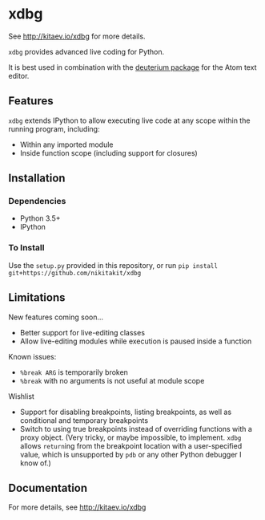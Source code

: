 # xdbg
See http://kitaev.io/xdbg for more details.

`xdbg` provides advanced live coding for Python.

It is best used in combination with the [deuterium package](https://github.com/nikitakit/deuterium) for the Atom text editor.

## Features
`xdbg` extends IPython to allow executing live code at any scope within the running program, including:
  * Within any imported module
  * Inside function scope (including support for closures)

## Installation

### Dependencies
* Python 3.5+
* IPython

### To Install

Use the `setup.py` provided in this repository, or run `pip install git+https://github.com/nikitakit/xdbg`

## Limitations
New features coming soon...
* Better support for live-editing classes
* Allow live-editing modules while execution is paused inside a function

Known issues:
* `%break ARG` is temporarily broken
* `%break` with no arguments is not useful at module scope

Wishlist
* Support for disabling breakpoints, listing breakpoints, as well as conditional and temporary breakpoints
* Switch to using true breakpoints instead of overriding functions with a proxy object. (Very tricky, or maybe impossible, to implement. `xdbg` allows `return`ing from the breakpoint location with a user-specified value, which is unsupported by `pdb` or any other Python debugger I know of.)

## Documentation

For more details, see http://kitaev.io/xdbg
